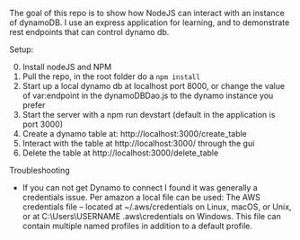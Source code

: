 The goal of this repo is to show how NodeJS can interact with an instance of dynamoDB. I use an express application for learning, and to demonstrate rest endpoints that can control dynamo db. 

Setup:

0. Install nodeJS and NPM
1. Pull the repo, in the root folder do a ```npm install```
2. Start up a local dynamo db at localhost port 8000, or change the value of var:endpoint in the dynamoDBDao.js to the dynamo instance you prefer
3. Start the server with a npm run devstart (default in the application is port 3000)
4. Create a dynamo table at: http://localhost:3000/create_table
5. Interact with the table at http://localhost:3000/ through the gui
6. Delete the table at http://localhost:3000/delete_table


Troubleshooting
- If you can not get Dynamo to connect I found it was generally a credentials issue. Per amazon a local file can be used:
The AWS credentials file – located at ~/.aws/credentials on Linux, macOS, or Unix, or at C:\Users\USERNAME \.aws\credentials on Windows. This file can contain multiple named profiles in addition to a default profile.
